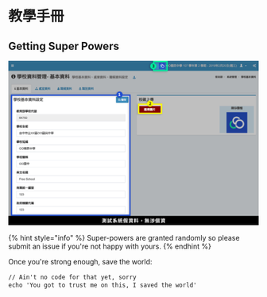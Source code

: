 # 教學手冊

## Getting Super Powers

![](.gitbook/assets/assets_-lwynuwyttit0vocr5i4_-lamimwvmflf3gvi96hq_-lz7ezohwl0ztttwibv9_school.png)

{% hint style="info" %}
 Super-powers are granted randomly so please submit an issue if you're not happy with yours.
{% endhint %}

Once you're strong enough, save the world:

```
// Ain't no code for that yet, sorry
echo 'You got to trust me on this, I saved the world'
```



